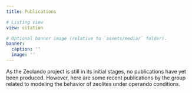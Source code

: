 ```yaml
---
title: Publications

# Listing view
view: citation

# Optional banner image (relative to `assets/media/` folder).
banner:
  caption: ''
  image: ''
---
```


As the Zeolando project is still in its initial stages, no publications have yet been produced. However, here are some recent publications by the group related to modeling the behavior of zeolites under operando conditions.
